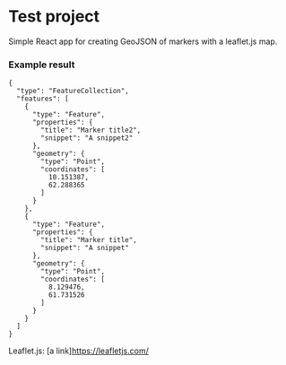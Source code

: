 # Test project

Simple React app for creating GeoJSON of markers with a leaflet.js map. 

### Example result

```
{
  "type": "FeatureCollection",
  "features": [
    {
      "type": "Feature",
      "properties": {
        "title": "Marker title2",
        "snippet": "A snippet2"
      },
      "geometry": {
        "type": "Point",
        "coordinates": [
          10.151387,
          62.288365
        ]
      }
    },
    {
      "type": "Feature",
      "properties": {
        "title": "Marker title",
        "snippet": "A snippet"
      },
      "geometry": {
        "type": "Point",
        "coordinates": [
          8.129476,
          61.731526
        ]
      }
    }
  ]
}
```
Leaflet.js: [a link]https://leafletjs.com/
